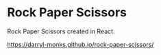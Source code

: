 # Rock Paper Scissors

Rock Paper Scissors created in React.

https://darryl-monks.github.io/rock-paper-scissors/
